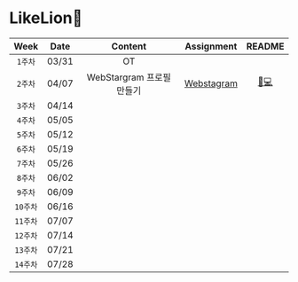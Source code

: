# LikeLion🦁

|Week|Date|Content|Assignment|README|
:----------------------:|:--------------------:|:--------------------:|:----------------:|:----------------:|
|`1주차`|03/31|OT|
|`2주차`|04/07|WebStargram 프로필 만들기|[Webstagram]( https://github.com/hannachoi24/LikeLion.git/tree/master/Webstagram)|[👩💻](https://github.com/hannachoi24/LikeLion.git/blob/main/README/README_Webstagram.md)
|`3주차`|04/14|
|`4주차`|05/05|
|`5주차`|05/12|
|`6주차`|05/19|
|`7주차`|05/26|
|`8주차`|06/02|
|`9주차`|06/09|
|`10주차`|06/16|
|`11주차`|07/07|
|`12주차`|07/14|
|`13주차`|07/21|
|`14주차`|07/28|
